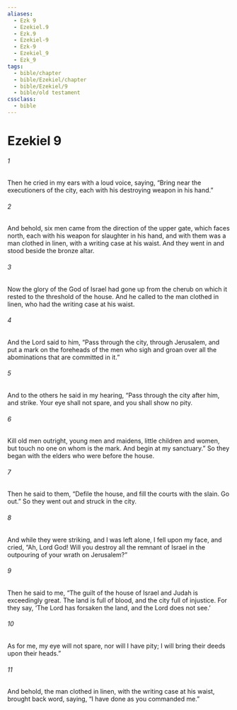 ```yaml
---
aliases:
  - Ezk 9
  - Ezekiel.9
  - Ezk.9
  - Ezekiel-9
  - Ezk-9
  - Ezekiel_9
  - Ezk_9
tags:
  - bible/chapter
  - bible/Ezekiel/chapter
  - bible/Ezekiel/9
  - bible/old testament
cssclass:
  - bible
---
```


# Ezekiel 9

###### 1
Then he cried in my ears with a loud voice, saying, “Bring near the executioners of the city, each with his destroying weapon in his hand.”
###### 2
And behold, six men came from the direction of the upper gate, which faces north, each with his weapon for slaughter in his hand, and with them was a man clothed in linen, with a writing case at his waist. And they went in and stood beside the bronze altar.
###### 3
Now the glory of the God of Israel had gone up from the cherub on which it rested to the threshold of the house. And he called to the man clothed in linen, who had the writing case at his waist.
###### 4
And the Lord said to him, “Pass through the city, through Jerusalem, and put a mark on the foreheads of the men who sigh and groan over all the abominations that are committed in it.”
###### 5
And to the others he said in my hearing, “Pass through the city after him, and strike. Your eye shall not spare, and you shall show no pity.
###### 6
Kill old men outright, young men and maidens, little children and women, but touch no one on whom is the mark. And begin at my sanctuary.” So they began with the elders who were before the house.
###### 7
Then he said to them, “Defile the house, and fill the courts with the slain. Go out.” So they went out and struck in the city.
###### 8
And while they were striking, and I was left alone, I fell upon my face, and cried, “Ah, Lord God! Will you destroy all the remnant of Israel in the outpouring of your wrath on Jerusalem?”
###### 9
Then he said to me, “The guilt of the house of Israel and Judah is exceedingly great. The land is full of blood, and the city full of injustice. For they say, ‘The Lord has forsaken the land, and the Lord does not see.’
###### 10
As for me, my eye will not spare, nor will I have pity; I will bring their deeds upon their heads.”
###### 11
And behold, the man clothed in linen, with the writing case at his waist, brought back word, saying, “I have done as you commanded me.”


